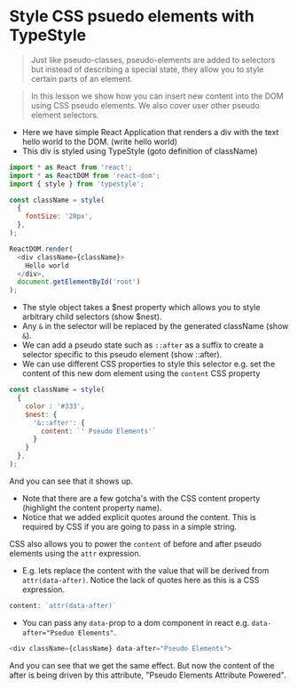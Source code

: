 # Style CSS psuedo elements with TypeStyle

> Just like pseudo-classes, pseudo-elements are added to selectors but instead of describing a special state, they allow you to style certain parts of an element.

> In this lesson we show how you can insert new content into the DOM using CSS pseudo elements. We also cover user other pseudo element selectors.

* Here we have simple React Application that renders a div with the text hello world to the DOM. (write hello world)
* This div is styled using TypeStyle (goto definition of className)

```js
import * as React from 'react';
import * as ReactDOM from 'react-dom';
import { style } from 'typestyle';

const className = style(
  {
    fontSize: '20px',
  },
);

ReactDOM.render(
  <div className={className}>
    Hello world
  </div>,
  document.getElementById('root')
);
```

* The style object takes a $nest property which allows you to style arbitrary child selectors (show $nest).
* Any `&` in the selector will be replaced by the generated className (show `&`).
* We can add a pseudo state such as `::after` as a suffix to create a selector specific to this pseudo element (show ::after).
* We can use different CSS properties to style this selector e.g.  set the content of this new dom element using the `content` CSS property

```js
const className = style(
  {
    color : '#333',
    $nest: {
      '&::after': {
        content: `' Pseudo Elements'`
      }
    }
  },
);
```
And you can see that it shows up.

* Note that there are a few gotcha's with the CSS content property (highlight the content property name).
* Notice that we added explicit quotes around the content. This is required by CSS if you are going to pass in a simple string.

CSS also allows you to power the `content` of before and after pseudo elements using the `attr` expression.

* E.g. lets replace the content with the value that will be derived from `attr(data-after)`. Notice the lack of quotes here as this is a CSS expression.

```js
content: `attr(data-after)`
```

* You can pass any `data-`prop to a dom component in react e.g. `data-after="Pseduo Elements"`.

```js
<div className={className} data-after="Pseudo Elements">
```

And you can see that we get the same effect. But now the content of the after is being driven by this attribute, "Pseudo Elements Attribute Powered".
